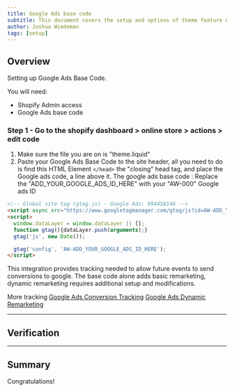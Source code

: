 ```yaml
---
title: Google Ads base code 
subtitle: This document covers the setup and options of theme feature described in the article title
author: Joshua Wiedeman
tags: [setup]
---
```


## Overview

Setting up Google Ads Base Code. 

You will need:
- Shopify Admin access
- Google Ads base code

### Step 1 - Go to the shopify dashboard > online store > actions > edit code

1. Make sure the file you are on is "theme.liquid" 
2. Paste your Google Ads Base Code to the site header, all you need to do is find this HTML Element `</head>` the "closing" head tag, and place the Google ads code, a line above it. The google ads base code : 
Replace the "ADD_YOUR_GOOGLE_ADS_ID_HERE" with your "AW-000" Google ads ID

```html
<!-- Global site tag (gtag.js) - Google Ads: 694458146 -->
<script async src="https://www.googletagmanager.com/gtag/js?id=AW-ADD_YOUR_GOOGLE_ADS_ID_HERE"></script>
<script>
  window.dataLayer = window.dataLayer || [];
  function gtag(){dataLayer.push(arguments);}
  gtag('js', new Date());

  gtag('config', 'AW-ADD_YOUR_GOOGLE_ADS_ID_HERE');
</script>

```


This integration provides tracking needed to allow future events to send conversions to google.
The base code alone adds basic remarketing, dynamic remarketing requires additional setup and modifications.  


More tracking 
[Google Ads Conversion Tracking]({{site.url}}/articles/shopify-google-ads-conversiontracking)
[Google Ads Dynamic Remarketing]({{site.url}}/articles/shopify-google-ads-dynamicremarketing)


---------------------------------------------------

## Verification


  

---------------------------------------------------

## Summary

Congratulations! 
